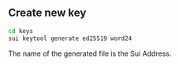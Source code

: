 ## Create new key

```bash
cd keys
sui keytool generate ed25519 word24
```

The name of the generated file is the Sui Address.
